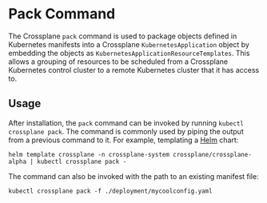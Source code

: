 # Pack Command

The Crossplane `pack` command is used to package objects defined in Kubernetes
manifests into a Crossplane `KubernetesApplication` object by embedding the
objects as `KubernetesApplicationResourceTemplates`. This allows a grouping of
resources to be scheduled from a Crossplane Kubernetes control cluster to a
remote Kubernetes cluster that it has access to.

## Usage

After installation, the `pack` command can be invoked by running `kubectl
crossplane pack`. The command is commonly used by piping the output from a
previous command to it. For example, templating a [Helm](https://helm.sh/)
chart:

```
helm template crossplane -n crossplane-system crossplane/crossplane-alpha | kubectl crossplane pack -
```

The command can also be invoked with the path to an existing manifest file:

```
kubectl crossplane pack -f ./deployment/mycoolconfig.yaml
```
